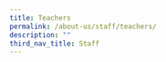 ```yaml
---
title: Teachers
permalink: /about-us/staff/teachers/
description: ""
third_nav_title: Staff
---
```

